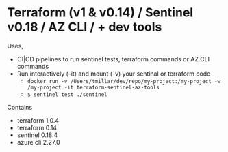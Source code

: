 # Terraform (v1 & v0.14) / Sentinel v0.18 / AZ CLI / + dev tools

Uses,
- CI|CD pipelines to run sentinel tests, terraform commands or AZ CLI commands
- Run interactively (-it) and mount (-v) your sentinal or terraform code
    - `docker run -v /Users/tmillar/dev/repo/my-project:/my-project -w /my-project -it terraform-sentinel-az-tools`
    - `$ sentinel test ./sentinel`

Contains 
- terraform 1.0.4
- terraform 0.14
- sentinel 0.18.4
- azure cli 2.27.0